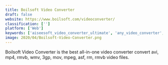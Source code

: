 ```yaml
---
title: Boilsoft Video Converter
draft: false 
website: https://www.boilsoft.com/videoconverter/
classification: ['']
platform: ['Web']
keywords: ['aiseesoft_video_converter_ultimate', 'any_video_converter', 'freemake_video_converter', 'hamster_free_video_converter', 'imtoo_video_converter', 'leawo_video_converter_ultimate', 'mp4_video_converter', 'megui', 'mediacoder', 'movavi_video_converter', 'qwinff', 'total_video_converter', 'vip_video_converter', 'vidcoder', 'video_converter_expert', 'videozilla_video_converter', 'winff', 'wundershare_video_converter_ultimate', 'xmedia_recode', 'iwisoft_free_video_converter']
image: 2020/04/Boilsoft-Video-Converter.png
---
```

Boilsoft Video Converter is the best all-in-one video converter convert avi, mp4, rmvb, wmv, 3gp, mov, mpeg, asf, rm, rmvb video files.